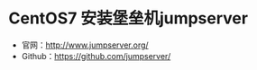 # CentOS7 安装堡垒机jumpserver

- 官网：http://www.jumpserver.org/
- Github：https://github.com/jumpserver/

## 